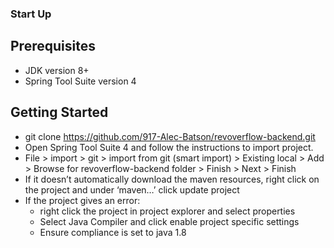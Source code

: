 ### Start Up

## Prerequisites
- JDK version 8+
- Spring Tool Suite version 4

## Getting Started

- git clone https://github.com/917-Alec-Batson/revoverflow-backend.git
- Open Spring Tool Suite 4 and follow the instructions to import project.
- File > import > git > import from git (smart import) > Existing local > Add > Browse for revoverflow-backend folder > Finish > Next > Finish
- If it doesn’t automatically download the maven resources, right click on the project and under ‘maven…’ click update project
- If the project gives an error:
    - right click the project in project explorer and select properties
    - Select Java Compiler and click enable project specific settings
    - Ensure compliance is set to java 1.8
